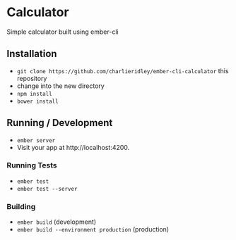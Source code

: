 # Calculator

Simple calculator built using ember-cli

## Installation

* `git clone https://github.com/charlieridley/ember-cli-calculator` this repository
* change into the new directory
* `npm install`
* `bower install`

## Running / Development

* `ember server`
* Visit your app at http://localhost:4200.

### Running Tests

* `ember test`
* `ember test --server`

### Building

* `ember build` (development)
* `ember build --environment production` (production)
